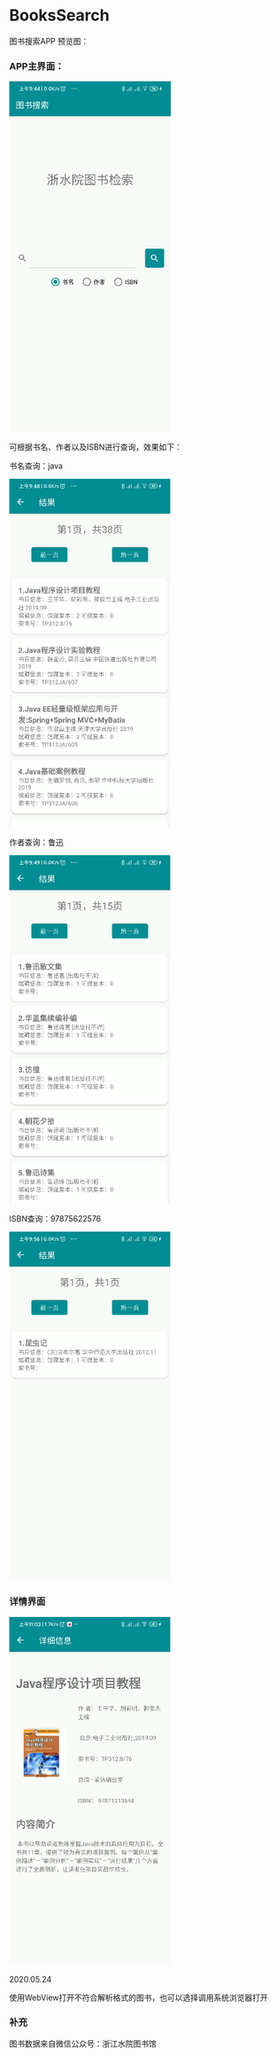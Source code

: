 # BooksSearch
图书搜索APP
预览图：

### APP主界面：

![img](https://github.com/rianlu/BooksSearch/blob/master/images/img1.png)

可根据书名、作者以及ISBN进行查询，效果如下：

书名查询：java

![img](https://github.com/rianlu/BooksSearch/blob/master/images/img2.png)

作者查询：鲁迅

![img](https://github.com/rianlu/BooksSearch/blob/master/images/img3.png)

ISBN查询：97875622576

![img](https://github.com/rianlu/BooksSearch/blob/master/images/img4.png)

 

### 详情界面

![img](https://github.com/rianlu/BooksSearch/blob/master/images/img5.png)



2020.05.24

使用WebView打开不符合解析格式的图书，也可以选择调用系统浏览器打开

 

### 补充

图书数据来自微信公众号：浙江水院图书馆